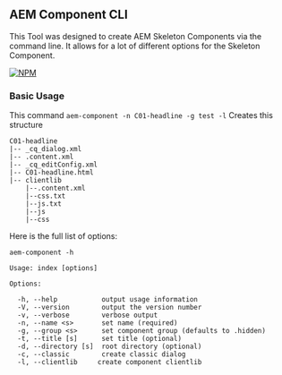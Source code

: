 ## AEM Component CLI

This Tool was designed to create AEM Skeleton Components via the command line.
It allows for a lot of different options for the Skeleton Component.

[![NPM](https://nodei.co/npm/aem-component-helper.png)](https://nodei.co/npm/aem-component-helper/)
### Basic Usage
This command
`aem-component -n C01-headline -g test -l`
Creates this structure
```
C01-headline
|-- _cq_dialog.xml
|-- .content.xml
|-- _cq_editConfig.xml
|-- C01-headline.html
|-- clientlib
    |--.content.xml
    |--css.txt
    |--js.txt
    |--js
    |--css
```
Here is the full list of options:
```
aem-component -h

Usage: index [options]

Options:

  -h, --help           output usage information
  -V, --version        output the version number
  -v, --verbose        verbose output
  -n, --name <s>       set name (required)
  -g, --group <s>      set component group (defaults to .hidden)
  -t, --title [s]      set title (optional)
  -d, --directory [s]  root directory (optional)
  -c, --classic        create classic dialog
  -l, --clientlib     create component clientlib
```
